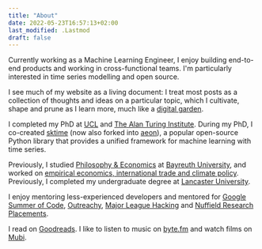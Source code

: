 ```yaml
---
title: "About"
date: 2022-05-23T16:57:13+02:00
last_modified: .Lastmod
draft: false
---
```


Currently working as a Machine Learning Engineer, I enjoy building end-to-end products and working in cross-functional teams. 
I'm particularly interested in time series modelling and open source. 

I see much of my website as a living document: I treat most posts as a collection of thoughts and ideas on a particular topic, which I cultivate, shape and prune as I learn more, much like a [digital garden](https://nicolasbouliane.com/blog/digital-gardening).

I completed my PhD at [UCL] and [The Alan Turing Institute]. 
During my PhD, I co-created [sktime] (now also forked into [aeon]), a popular open-source Python library that provides a unified framework for machine learning with time series.

Previously, I studied [Philosophy & Economics] at [Bayreuth University], and worked on [empirical economics, international trade and climate policy]. Previously, I completed my undergraduate degree at [Lancaster University].

I enjoy mentoring less-experienced developers and mentored for [Google Summer of Code], [Outreachy], [Major League Hacking] and [Nuffield Research Placements].

I read on [Goodreads]. I like to listen to music on [byte.fm] and watch films on [Mubi].

[UCL]: https://www.ucl.ac.uk/
[The Alan Turing Institute]: https://www.turing.ac.uk/
[sktime]: https://github.com/sktime/sktime
[aeon]: https://github.com/aeon-toolkit/aeon
[Google Summer of Code]: https://summerofcode.withgoogle.com/
[Outreachy]: https://www.outreachy.org/
[Major League Hacking]: https://mlh.io/
[Nuffield Research Placements]: https://www.nuffieldresearchplacements.org/
[empirical economics, international trade and climate policy]: https://www.sciencedirect.com/science/article/abs/pii/S0921800917316075
[Philosophy & Economics]: https://www.uni-bayreuth.de/en/master/philosophy-economics
[Bayreuth University]: https://www.uni-bayreuth.de/en
[Lancaster University]: https://www.lancaster.ac.uk/
[Goodreads]: https://www.goodreads.com/mloning
[byte.fm]: https://www.byte.fm/
[Mubi]: https://mubi.com/

